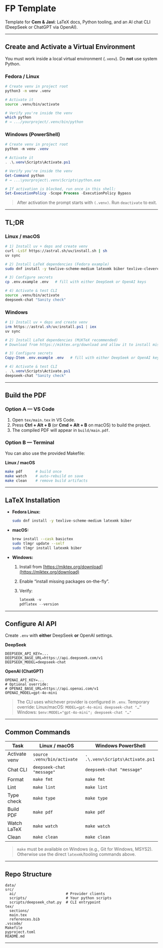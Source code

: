 # FP Template

Template for **Cem & Javi**: LaTeX docs, Python tooling, and an AI chat CLI (DeepSeek or ChatGPT via OpenAI).

---

## Create and Activate a Virtual Environment

You must work inside a local virtual environment (`.venv`). Do **not** use system Python.

### Fedora / Linux

```bash
# Create venv in project root
python3 -m venv .venv

# Activate it
source .venv/bin/activate

# Verify you're inside the venv
which python
# → .../yourproject/.venv/bin/python
```

### Windows (PowerShell)

```powershell
# Create venv in project root
python -m venv .venv

# Activate it
. .\.venv\Scripts\Activate.ps1

# Verify you're inside the venv
Get-Command python
# → ...\yourproject\.venv\Scripts\python.exe

# If activation is blocked, run once in this shell:
Set-ExecutionPolicy -Scope Process -ExecutionPolicy Bypass
```

> After activation the prompt starts with `(.venv)`. Run `deactivate` to exit.

---

## TL;DR

### Linux / macOS

```bash
# 1) Install uv + deps and create venv
curl -LsSf https://astral.sh/uv/install.sh | sh
uv sync

# 2) Install LaTeX dependencies (Fedora example)
sudo dnf install -y texlive-scheme-medium latexmk biber texlive-cleveref

# 3) Configure secrets
cp .env.example .env   # fill with either DeepSeek or OpenAI keys

# 4) Activate & test CLI
source .venv/bin/activate
deepseek-chat "Sanity check"
```

### Windows

```powershell
# 1) Install uv + deps and create venv
irm https://astral.sh/uv/install.ps1 | iex
uv sync

# 2) Install LaTeX dependencies (MiKTeX recommended)
# Download from https://miktex.org/download and allow it to install missing packages automatically.

# 3) Configure secrets
Copy-Item .env.example .env   # fill with either DeepSeek or OpenAI keys

# 4) Activate & test CLI
. .\.venv\Scripts\Activate.ps1
deepseek-chat "Sanity check"
```

---

## Build the PDF

### Option A — VS Code

1. Open `tex/main.tex` in VS Code.
2. Press **Ctrl + Alt + B** (or **Cmd + Alt + B** on macOS) to build the project.
3. The compiled PDF will appear in `build/main.pdf`.

### Option B — Terminal

You can also use the provided Makefile:

**Linux / macOS**

```bash
make pdf      # build once
make watch    # auto-rebuild on save
make clean    # remove build artifacts
```

---

## LaTeX Installation

* **Fedora Linux:**

  ```bash
  sudo dnf install -y texlive-scheme-medium latexmk biber
  ```
* **macOS:**

  ```bash
  brew install --cask basictex
  sudo tlmgr update --self
  sudo tlmgr install latexmk biber
  ```
* **Windows:**

  1. Install from [https://miktex.org/download](https://miktex.org/download)
  2. Enable “install missing packages on-the-fly”.
  3. Verify:

     ```powershell
     latexmk -v
     pdflatex --version
     ```

---

## Configure AI API

Create `.env` with **either** DeepSeek **or** OpenAI settings.

**DeepSeek**

```
DEEPSEEK_API_KEY=...
DEEPSEEK_BASE_URL=https://api.deepseek.com/v1
DEEPSEEK_MODEL=deepseek-chat
```

**OpenAI (ChatGPT)**

```
OPENAI_API_KEY=...
# Optional override:
# OPENAI_BASE_URL=https://api.openai.com/v1
OPENAI_MODEL=gpt-4o-mini
```

> The CLI uses whichever provider is configured in `.env`.
> Temporary override:
> Linux/macOS: `MODEL=gpt-4o-mini deepseek-chat "…”`
> Windows: `$env:MODEL="gpt-4o-mini"; deepseek-chat "…"`

---

## Common Commands

| Task          | Linux / macOS               | Windows PowerShell               |
| ------------- | --------------------------- | -------------------------------- |
| Activate venv | `source .venv/bin/activate` | `. .\.venv\Scripts\Activate.ps1` |
| Chat CLI      | `deepseek-chat "message"`   | `deepseek-chat "message"`        |
| Format        | `make fmt`                  | `make fmt`                       |
| Lint          | `make lint`                 | `make lint`                      |
| Type check    | `make type`                 | `make type`                      |
| Build PDF     | `make pdf`                  | `make pdf`                       |
| Watch LaTeX   | `make watch`                | `make watch`                     |
| Clean         | `make clean`                | `make clean`                     |

> `make` must be available on Windows (e.g., Git for Windows, MSYS2). Otherwise use the direct `latexmk`/tooling commands above.

---

## Repo Structure

```
data/
src/
  ai/                       # Provider clients
  scripts/                  # Your python scripts
  scripts/deepseek_chat.py  # CLI entrypoint
tex/
  sections/                 
  main.tex
  references.bib
.vscode/
Makefile
pyproject.toml
README.md
```

---
